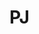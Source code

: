 # PJ

<!---
#ifdef TARGET_LITTLE_ENDIAN_DEFAULT
#define CPP_SPEC        "%{mb:-D__BIG_ENDIAN__ }%{!mb:-D__LITTLE_ENDIAN__ }" 
#define ASM_SPEC        "%{mb:-EB }%{!mb:-EL }"
#else
#define CPP_SPEC        "%{ml:-D__LITTLE_ENDIAN__ }%{!ml:-D__BIG_ENDIAN__}"
#define ASM_SPEC        "%{ml:-EL } %{!ml:-EB }"
#endif

#ifndef CPP_PREDEFINES
#define CPP_PREDEFINES "-D__ELF__ -D__pj__ -Asystem=posix"
#endif
--->